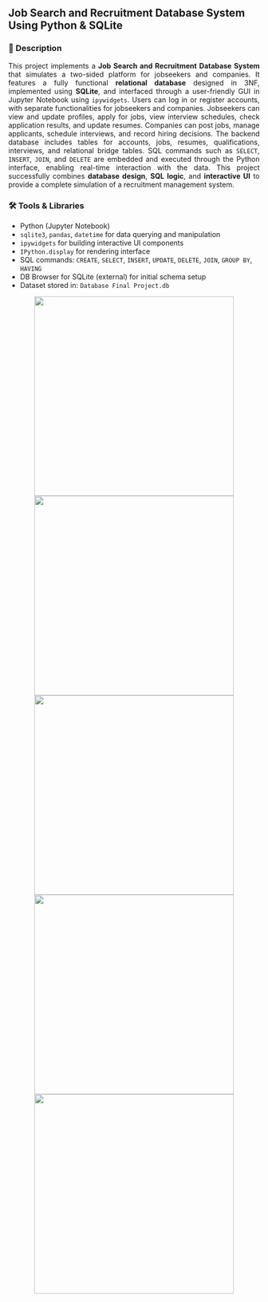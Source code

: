 ## Job Search and Recruitment Database System Using Python & SQLite

### 📄 Description
<div align="justify">

This project implements a **Job Search and Recruitment Database System** that simulates a two-sided platform for jobseekers and companies. It features a fully functional **relational database** designed in 3NF, implemented using **SQLite**, and interfaced through a user-friendly GUI in Jupyter Notebook using `ipywidgets`. Users can log in or register accounts, with separate functionalities for jobseekers and companies. Jobseekers can view and update profiles, apply for jobs, view interview schedules, check application results, and update resumes. Companies can post jobs, manage applicants, schedule interviews, and record hiring decisions. The backend database includes tables for accounts, jobs, resumes, qualifications, interviews, and relational bridge tables. SQL commands such as `SELECT`, `INSERT`, `JOIN`, and `DELETE` are embedded and executed through the Python interface, enabling real-time interaction with the data. This project successfully combines **database design**, **SQL logic**, and **interactive UI** to provide a complete simulation of a recruitment management system.

</div>

### 🛠 Tools & Libraries
- Python (Jupyter Notebook)  
- `sqlite3`, `pandas`, `datetime` for data querying and manipulation  
- `ipywidgets` for building interactive UI components  
- `IPython.display` for rendering interface  
- SQL commands: `CREATE`, `SELECT`, `INSERT`, `UPDATE`, `DELETE`, `JOIN`, `GROUP BY`, `HAVING`  
- DB Browser for SQLite (external) for initial schema setup  
- Dataset stored in: `Database Final Project.db`

<div align="center">
  
  <img src="https://github.com/user-attachments/assets/d83eb5d8-3e76-47d1-afe0-5379a8a73ee7" width="400" />
  <img src="https://github.com/user-attachments/assets/acdef62b-fa61-44b0-8255-39adf9bb615e" width="400" />
  <img src="https://github.com/user-attachments/assets/efe7777c-7fa1-4276-a594-b1f9269a4d42" width="400" />
  <img src="https://github.com/user-attachments/assets/d36c1a49-161d-4d3e-9a16-a1059191a327" width="400" />
  <img src="https://github.com/user-attachments/assets/8d44e593-3c20-4316-9fdd-7e4df719724f" width="400" />

</div>
